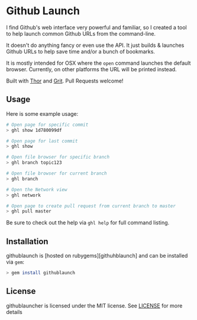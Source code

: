 # Github Launch

I find Github's web interface very powerful and familiar, so I created a
tool to help launch common Github URLs from the command-line.

It doesn't do anything fancy or even use the API. It just builds &
launches Github URLs to help save time and/or a bunch of bookmarks.

It is mostly intended for OSX where the `open` command launches the
default browser. Currently, on other platforms the URL will be printed
instead.

Built with [Thor] and [Grit]. Pull Requests welcome!

## Usage

Here is some example usage:

```bash
# Open page for specific commit
> ghl show 1d780099df

# Open page for last commit
> ghl show

# Open file browser for specific branch
> ghl branch topic123

# Open file browser for current branch
> ghl branch

# Open the Network view
> ghl network

# Open page to create pull request from current branch to master
> ghl pull master
```

Be sure to check out the help via `ghl help` for full command listing.

## Installation

githublaunch is [hosted on rubygems][githuhblaunch] and can be installed
via `gem`:

```bash
> gem install githublaunch
```

## License

githublauncher is licensed under the MIT license. See [LICENSE]
for more details


[githublaunch]: https://rubygems.org/gems/githublaunch
[Thor]: https://rubygems.org/gems/thor
[Grit]: https://rubygems.org/gems/grit
[LICENSE]: http://raw.github.com/loganlinn/githublauncher/master/LICENSE
